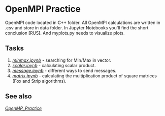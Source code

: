 # OpenMPI Practice
OpenMPI code located in C++ folder. 
All OpenMPI calculations are written in .csv and store in data folder. 
In Jupyter Notebooks you'll find the short conclusion [RUS]. 
And myplots.py needs to visualize plots. 
## Tasks
1. *[minmax.ipynb](https://github.com/Mooncake911/OpenMPI_Practice/blob/master/minmax.ipynb)* - searching for Min/Max in vector.  
2. *[scalar.ipynb](https://github.com/Mooncake911/OpenMPI_Practice/blob/master/scalar.ipynb)* - calculating scalar product.
3. *[message.ipynb](https://github.com/Mooncake911/OpenMPI_Practice/blob/master/message.ipynb)* - different ways to send messages.
4. *[matrix.ipynb](https://github.com/Mooncake911/OpenMPI_Practice/blob/master/matrix.ipynb)* - сalculating the multiplication product of square matrices (Fox and Strip algorithms).
## See also
*[OpenMP_Practice](https://github.com/Mooncake911/OpenMP_Practice)*
